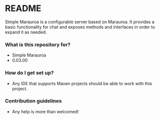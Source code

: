 # README #

Simple Marauroa is a configurable server based on Marauroa. It provides a basic functionality for chat and exposes methods and interfaces in order to expand it as needed.

### What is this repository for? ###

* Simple Marauroa
* 0.03.00

### How do I get set up? ###

* Any IDE that supports Maven projects should be able to work with this project.

### Contribution guidelines ###

* Any help is more than welcomed!